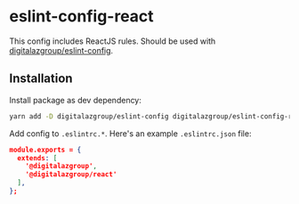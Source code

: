 # eslint-config-react

This config includes ReactJS rules. Should be used with [digitalazgroup/eslint-config](https://github.com/digitalazgroup/eslint-config).

## Installation

Install package as dev dependency:
```sh
yarn add -D digitalazgroup/eslint-config digitalazgroup/eslint-config-react
```

Add config to `.eslintrc.*`. Here's an example `.eslintrc.json` file:

```json
module.exports = {
  extends: [
    '@digitalazgroup',
    '@digitalazgroup/react'
  ],
};
```
